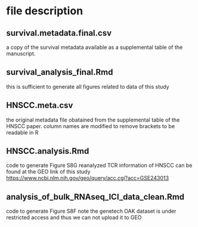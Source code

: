 # file description

## survival.metadata.final.csv 
a copy of the survival metadata available as a supplemental table of the manuscript.

## survival_analysis_final.Rmd 
this is sufficient to generate all figures related to data of this study

## HNSCC.meta.csv
the original metadata file obatained from the supplemental table of the HNSCC paper. column names are modified to remove brackets to be readable in R

## HNSCC.analysis.Rmd
code to generate Figure S8G
reanalyzed TCR information of HNSCC can be found at the GEO link of this study
https://www.ncbi.nlm.nih.gov/geo/query/acc.cgi?acc=GSE243013 

## analysis_of_bulk_RNAseq_ICI_data_clean.Rmd
code to generate Figure S8F
note the genetech OAK dataset is under restricted access and thus we can not upload it to GEO
